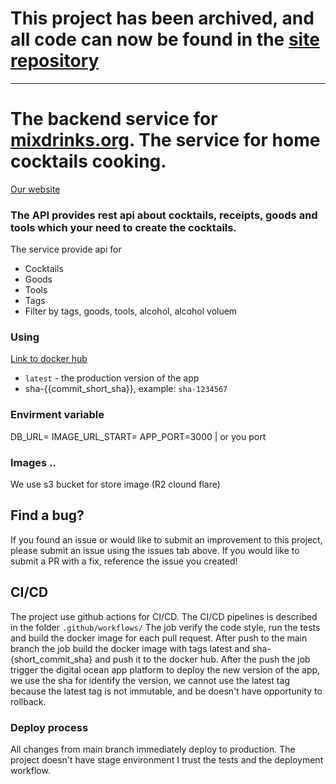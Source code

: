 # This project has been archived, and all code can now be found in the [site repository](https://github.com/mixDrinks/site)
------------
# The backend service for [mixdrinks.org](https://mixdrinks.org/). The service for home cocktails cooking.

[Our website](https://mixdrinks.org/)

### The API provides rest api about cocktails, receipts, goods and tools which your need to create the cocktails.

The service provide api for
* Cocktails
* Goods
* Tools
* Tags
* Filter by tags, goods, tools, alcohol, alcohol voluem

### Using

[Link to docker hub](https://hub.docker.com/r/vovochkastelmashchuk/)

- `latest` - the production version of the app
- sha-{{commit_short_sha}}, example: `sha-1234567`

### Envirment variable
DB_URL=<mongo url connection string>
IMAGE_URL_START=<image cdn domain>
APP_PORT=3000 | or you port

### Images ..
We use s3 bucket for store image (R2 clound flare)

## Find a bug?

If you found an issue or would like to submit an improvement to this project, please submit an issue using the issues
tab above. If you would like to submit a PR with a fix, reference the issue you created!

## CI/CD

The project use github actions for CI/CD. The CI/CD pipelines is described in the folder `.github/workflows/`
The job verify the code style, run the tests and build the docker image for each pull request.
After push to the main branch the job build the docker image with tags latest and sha-{short_commit_sha} and push it to
the docker hub. After the push the job trigger the digital ocean app platform to deploy the new version of the app, we
use the sha for identify the version, we cannot use the latest tag because the latest tag is not immutable, and be
doesn't have opportunity to rollback.

### Deploy process

All changes from main branch immediately deploy to production. The project doesn't have stage environment I trust the
tests and the deployment workflow.
